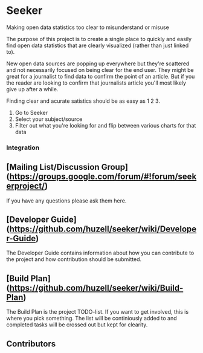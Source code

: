# Seeker
Making open data statistics too clear to misunderstand or misuse

The purpose of this project is to create a single place to quickly and easily find open data statistics that are clearly visualized (rather than just linked to).

New open data sources are popping up everywhere but they're scattered and not necessarily focused on being clear for the end user. They might be great for a journalist to find data to confirm the point of an article. But if you the reader are looking to confirm that journalists article you'll most likely give up after a while.

Finding clear and acurate satistics should be as easy as 1 2 3.

1. Go to Seeker
2. Select your subject/source
3. Filter out what you're looking for and flip between various charts for that data

### Integration

## [Mailing List/Discussion Group] (https://groups.google.com/forum/#!forum/seekerproject/)
If you have any questions please ask them here.

## [Developer Guide] (https://github.com/huzell/seeker/wiki/Developer-Guide)
The Developer Guide contains information about how you can contribute to the project and how contribution should be submitted.

## [Build Plan] (https://github.com/huzell/seeker/wiki/Build-Plan)
The Build Plan is the project TODO-list. If you want to get involved, this is where you pick something. The list will be continiously added to and completed tasks will be crossed out but kept for clearity.

## Contributors
